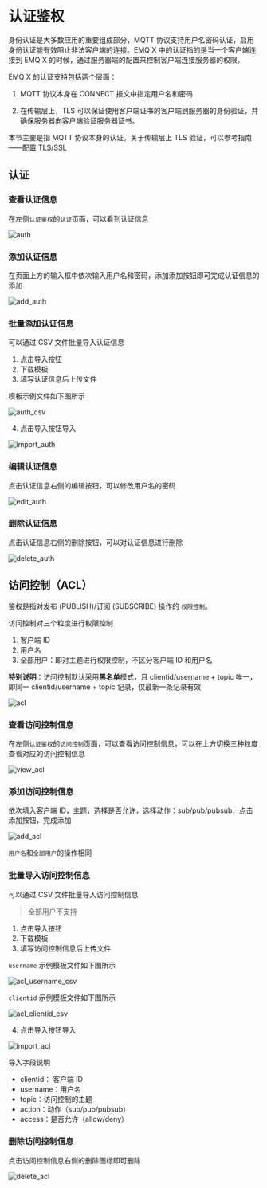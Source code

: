 # 认证鉴权

身份认证是大多数应用的重要组成部分，MQTT 协议支持用户名密码认证，启用身份认证能有效阻止非法客户端的连接。EMQ X 中的认证指的是当一个客户端连接到
EMQ X 的时候，通过服务器端的配置来控制客户端连接服务器的权限。

EMQ X 的认证支持包括两个层面：

1. MQTT 协议本身在 CONNECT 报文中指定用户名和密码

2. 在传输层上，TLS 可以保证使用客户端证书的客户端到服务器的身份验证，并确保服务器向客户端验证服务器证书。

本节主要是指 MQTT 协议本身的认证。关于传输层上 TLS 验证，可以参考指南——配置 [TLS/SSL](./tls_ssl.md)

## 认证

### 查看认证信息

在左侧`认证鉴权`的`认证`页面，可以看到认证信息

![auth](./_assets/auth.png)

### 添加认证信息

在页面上方的输入框中依次输入用户名和密码，添加添加按钮即可完成认证信息的添加

![add_auth](./_assets/add_auth.png)

### 批量添加认证信息

可以通过 CSV 文件批量导入认证信息

1. 点击导入按钮
2. 下载模板
3.    填写认证信息后上传文件
   
   模板示例文件如下图所示

   ![auth_csv](./_assets/auth_csv.png)

4.    点击导入按钮导入

   ![import_auth](./_assets/import_auth.png)

### 编辑认证信息

点击认证信息右侧的编辑按钮，可以修改用户名的密码

![edit_auth](./_assets/edit_auth.png)

### 删除认证信息

点击认证信息右侧的删除按钮，可以对认证信息进行删除

![delete_auth](./_assets/delete_auth.png)

## 访问控制（ACL）

鉴权是指对发布 (PUBLISH)/订阅 (SUBSCRIBE) 操作的 `权限控制`。

访问控制对三个粒度进行权限控制

1. 客户端 ID
2. 用户名
3. 全部用户：即对主题进行权限控制，不区分客户端 ID 和用户名

**特别说明**：访问控制默认采用**黑名单**模式，且 clientid/username + topic 唯一，即同一 clientid/username + topic 记录，仅最新一条记录有效

![acl](./_assets/acl.png)

### 查看访问控制信息

在左侧`认证鉴权`的`访问控制`页面，可以查看访问控制信息，可以在上方切换三种粒度查看对应的访问控制信息

![view_acl](./_assets/view_acl.png)

### 添加访问控制信息

依次填入客户端 ID，主题，选择是否允许，选择动作：sub/pub/pubsub，点击添加按钮，完成添加

![add_acl](./_assets/add_acl.png)

`用户名`和`全部用户`的操作相同

### 批量导入访问控制信息

可以通过 CSV 文件批量导入访问控制信息

> 全部用户不支持

1. 点击导入按钮
2. 下载模板
3.    填写访问控制信息后上传文件
   
   `username` 示例模板文件如下图所示

   ![acl_username_csv](./_assets/acl_username_csv.png)

   `clientid` 示例模板文件如下图所示

   ![acl_clientid_csv](./_assets/acl_clientid_csv.png)

4.    点击导入按钮导入
      
   ![import_acl](./_assets/import_acl.png)

导入字段说明

- clientid： 客户端 ID
- username：用户名
- topic：访问控制的主题
- action：动作（sub/pub/pubsub）
- access：是否允许（allow/deny）

### 删除访问控制信息

点击访问控制信息右侧的删除图标即可删除

![delete_acl](./_assets/delete_acl.png)